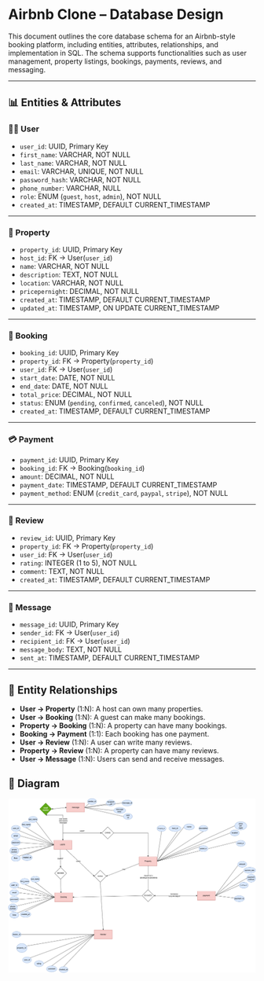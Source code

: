
# Airbnb Clone – Database Design

This document outlines the core database schema for an Airbnb-style booking platform, including entities, attributes, relationships, and implementation in SQL. The schema supports functionalities such as user management, property listings, bookings, payments, reviews, and messaging.

---

## 📊 Entities & Attributes

### 🧑‍💼 User
- `user_id`: UUID, Primary Key
- `first_name`: VARCHAR, NOT NULL
- `last_name`: VARCHAR, NOT NULL
- `email`: VARCHAR, UNIQUE, NOT NULL
- `password_hash`: VARCHAR, NOT NULL
- `phone_number`: VARCHAR, NULL
- `role`: ENUM (`guest`, `host`, `admin`), NOT NULL
- `created_at`: TIMESTAMP, DEFAULT CURRENT_TIMESTAMP

---

### 🏡 Property
- `property_id`: UUID, Primary Key
- `host_id`: FK → User(`user_id`)
- `name`: VARCHAR, NOT NULL
- `description`: TEXT, NOT NULL
- `location`: VARCHAR, NOT NULL
- `pricepernight`: DECIMAL, NOT NULL
- `created_at`: TIMESTAMP, DEFAULT CURRENT_TIMESTAMP
- `updated_at`: TIMESTAMP, ON UPDATE CURRENT_TIMESTAMP

---

### 📅 Booking
- `booking_id`: UUID, Primary Key
- `property_id`: FK → Property(`property_id`)
- `user_id`: FK → User(`user_id`)
- `start_date`: DATE, NOT NULL
- `end_date`: DATE, NOT NULL
- `total_price`: DECIMAL, NOT NULL
- `status`: ENUM (`pending`, `confirmed`, `canceled`), NOT NULL
- `created_at`: TIMESTAMP, DEFAULT CURRENT_TIMESTAMP

---

### 💳 Payment
- `payment_id`: UUID, Primary Key
- `booking_id`: FK → Booking(`booking_id`)
- `amount`: DECIMAL, NOT NULL
- `payment_date`: TIMESTAMP, DEFAULT CURRENT_TIMESTAMP
- `payment_method`: ENUM (`credit_card`, `paypal`, `stripe`), NOT NULL

---

### 📝 Review
- `review_id`: UUID, Primary Key
- `property_id`: FK → Property(`property_id`)
- `user_id`: FK → User(`user_id`)
- `rating`: INTEGER (1 to 5), NOT NULL
- `comment`: TEXT, NOT NULL
- `created_at`: TIMESTAMP, DEFAULT CURRENT_TIMESTAMP

---

### 💬 Message
- `message_id`: UUID, Primary Key
- `sender_id`: FK → User(`user_id`)
- `recipient_id`: FK → User(`user_id`)
- `message_body`: TEXT, NOT NULL
- `sent_at`: TIMESTAMP, DEFAULT CURRENT_TIMESTAMP

---

## 🔗 Entity Relationships

- **User → Property** (1:N): A host can own many properties.
- **User → Booking** (1:N): A guest can make many bookings.
- **Property → Booking** (1:N): A property can have many bookings.
- **Booking → Payment** (1:1): Each booking has one payment.
- **User → Review** (1:N): A user can write many reviews.
- **Property → Review** (1:N): A property can have many reviews.
- **User → Message** (1:N): Users can send and receive messages.



## 📐 Diagram

![Entity Relationship Diagram](ERD/requirements.png)
